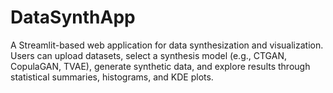 # DataSynthApp
A Streamlit-based web application for data synthesization and visualization. Users can upload datasets, select a synthesis model (e.g., CTGAN, CopulaGAN, TVAE), generate synthetic data, and explore results through statistical summaries, histograms, and KDE plots.
